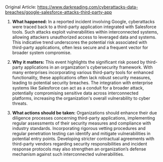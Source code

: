Original Article: https://www.darkreading.com/cyberattacks-data-breaches/google-salesforce-attacks-third-party-app

1) **What happened:** In a reported incident involving Google, cyberattacks were traced back to a third-party application integrated with Salesforce tools. Such attacks exploit vulnerabilities within interconnected systems, allowing attackers unauthorized access to leveraged data and systems. This indicative trend underscores the potential risk associated with third-party applications, often less secure and a frequent vector for broader system compromise.

2) **Why it matters:** This event highlights the significant risk posed by third-party applications in an organization's cybersecurity framework. With many enterprises incorporating various third-party tools for enhanced functionality, these applications often lack robust security measures, leading to potential security breaches. The integration with enterprise systems like Salesforce can act as a conduit for a broader attack, potentially compromising sensitive data across interconnected platforms, increasing the organization's overall vulnerability to cyber threats.

3) **What actions should be taken:** Organizations should enhance their due diligence processes concerning third-party applications, implementing regular assessments of their security measures and compliance with industry standards. Incorporating rigorous vetting procedures and regular penetration testing can identify and mitigate vulnerabilities in potential entry points. Developing stricter contractual agreements with third-party vendors regarding security responsibilities and incident response protocols may also strengthen an organization’s defense mechanism against such interconnected vulnerabilities.